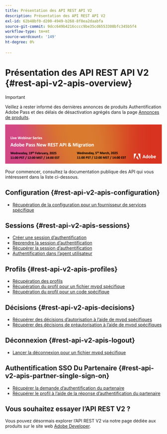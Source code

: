 ```yaml
---
title: Présentation des API REST API V2
description: Présentation des API REST API V2
exl-id: 62b48bf0-d200-4949-b268-8f8ea2daabfa
source-git-commit: 9dcc649b4216cccc9be35cd6553308bfc345b5f4
workflow-type: tm+mt
source-wordcount: '149'
ht-degree: 0%

---
```


# Présentation des API REST API V2 {#rest-api-v2-apis-overview}

>[!IMPORTANT]
>
> Veillez à rester informé des dernières annonces de produits Authentification Adobe Pass et des délais de désactivation agrégés dans la page [Annonces de produits](/help/authentication/product-announcements.md).

<a href="https://experienceleague.adobe.com/en/docs/pass/authentication/product-announcements">![ Série de webinaires en direct ](/help/authentication/assets/rest-api-v2/live-webinar-series-banner.png)</a>

Pour commencer, consultez la documentation publique des API qui vous intéressent dans la liste ci-dessous.

## Configuration {#rest-api-v2-apis-configuration}

* [Récupération de la configuration pour un fournisseur de services spécifique](configuration-apis/rest-api-v2-configuration-apis-retrieve-configuration-for-specific-service-provider.md)

## Sessions {#rest-api-v2-apis-sessions}

* [Créer une session d’authentification](sessions-apis/rest-api-v2-sessions-apis-create-authentication-session.md)
* [Reprendre la session d’authentification](sessions-apis/rest-api-v2-sessions-apis-resume-authentication-session.md)
* [Récupérer la session d’authentification](sessions-apis/rest-api-v2-sessions-apis-retrieve-authentication-session-information-using-code.md)
* [Authentification dans l’agent utilisateur](sessions-apis/rest-api-v2-sessions-apis-perform-authentication-in-user-agent.md)

## Profils {#rest-api-v2-apis-profiles}

* [Récupération des profils](profiles-apis/rest-api-v2-profiles-apis-retrieve-profiles.md)
* [Récupération du profil pour un fichier mvpd spécifique](profiles-apis/rest-api-v2-profiles-apis-retrieve-profile-for-specific-mvpd.md)
* [Récupération du profil pour un code spécifique](profiles-apis/rest-api-v2-profiles-apis-retrieve-profile-for-specific-code.md)

## Décisions {#rest-api-v2-apis-decisions}

* [Récupérer des décisions d’autorisation à l’aide de mvpd spécifiques](decisions-apis/rest-api-v2-decisions-apis-retrieve-authorization-decisions-using-specific-mvpd.md)
* [Récupérer des décisions de préautorisation à l’aide de mvpd spécifiques](decisions-apis/rest-api-v2-decisions-apis-retrieve-preauthorization-decisions-using-specific-mvpd.md)

## Déconnexion {#rest-api-v2-apis-logout}

* [Lancer la déconnexion pour un fichier mvpd spécifique](logout-apis/rest-api-v2-logout-apis-initiate-logout-for-specific-mvpd.md)

## Authentification SSO Du Partenaire {#rest-api-v2-apis-partner-single-sign-on}

* [Récupérer la demande d’authentification du partenaire](partner-single-sign-on-apis/rest-api-v2-partner-single-sign-on-apis-retrieve-partner-authentication-request.md)
* [Récupérer le profil à l’aide de la réponse d’authentification du partenaire](partner-single-sign-on-apis/rest-api-v2-partner-single-sign-on-apis-retrieve-profile-using-partner-authentication-response.md)

## Vous souhaitez essayer l’API REST V2 ?

Vous pouvez désormais explorer l’API REST V2 via notre page dédiée aux produits sur le site web [Adobe Developer](https://developer.adobe.com/adobe-pass/).
